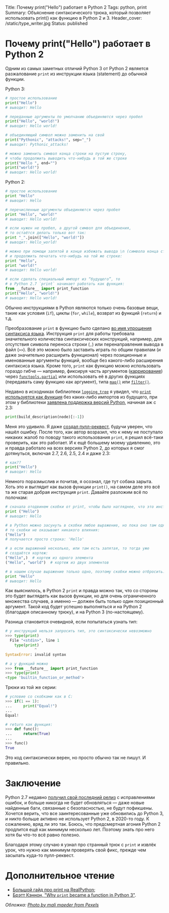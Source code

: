 Title: Почему print("Hello") работает в Python 2
Tags: python, print
Summary: Объяснение синтаксического трюка, который позволяет использовать print() как функцию в Python 2 и 3.
Header_cover: /static/type_writer.jpg
Status: published



# Почему print("Hello") работает в Python 2

Одним из самых заметных отличий Python 3 от Python 2 является разжалование
`print` из инструкции языка (statement) до обычной функции.

Python 3:

```python
# простое использование
print("Hello")
# выводит: Hello

# переданные аргументы по умолчанию объединяются через пробел
print("Hello", "world!")
# выводит: Hello world!

# объединяющий символ можно заменить на свой
print("Pythonic", "attacks!", sep="_")
# выводит: Pythonic_attacks!

# можно заменить символ конца строки на пустую строку,
# чтобы продолжить выводить что-нибудь в той же строке
print("Hello ", end="")
print("world!")
# выводит: Hello world!
```

Python 2:

```python
# простое использование
print "Hello"
# выводит: Hello

# перечисленные аргументы объединяются через пробел
print "Hello", "world!"
# выводит: Hello world!

# если нужен не пробел, а другой символ для объединения,
# то остаётся делать только вот так:
print "_".join(["Hello", "world!"])
# выводит: Hello_world!

# можно при помощи запятой в конце избежать вывода \n (символа конца строки)
# и продолжить печатать что-нибудь на той же строке:
print "Hello",
print "world!"
# выводит: Hello world!

# если сделать специальный импорт из “будущего”, то
# в Python 2.7 `print` начинает работать как функция:
from __future__ import print_function
print("Hello", "world!")
# выводит: Hello world!
```

Обычно инструкциями в Python являются только очень базовые вещи,
такие как условия (`if`), циклы (`for`, `while`),
возврат из функций (`return`) и т.д.

Преобразование `print` в функцию было сделано
[во имя упрощения синтаксиса языка](https://snarky.ca/why-print-became-a-function-in-python-3/).
Инструкция `print` для работы требовала значительного количества синтаксических
конструкций, например, для отсутствия символа переноса строки (`,`) или
перенаправления вывода в файл (`>>`).
Всё это можно было заставить играть по общим правилам
(и даже значительно расширить функционал) через позиционные и именованные
аргументы функций, вообще без какого-либо расширения синтаксиса языка.
Кроме того, `print` как функцию можно использовать гораздо гибче — например,
фиксируя часть аргументов
([каррирование](https://ru.wikipedia.org/wiki/%D0%9A%D0%B0%D1%80%D1%80%D0%B8%D1%80%D0%BE%D0%B2%D0%B0%D0%BD%D0%B8%D0%B5))
через
[`functools.partial`](https://docs.python.org/3/library/functools.html#functools.partial)
или использовать её в других функциях (передавать саму функцию как аргумент), типа
[`map()`](https://docs.python.org/3/library/functions.html#map) или
[`filter()`](https://docs.python.org/3/library/functions.html#filter).

Недавно в исходниках библиотеки
[`logging_tree`](https://github.com/brandon-rhodes/logging_tree)
я увидел, что
[`print` используется как функция](https://github.com/brandon-rhodes/logging_tree/blob/e3743d223d465a1ecbc5d01a91d54c237e04ccec/logging_tree/format.py#L17)
без каких-либо импортов из будущего, при этом у библиотеки
[заявлена поддержка версий Python](https://github.com/brandon-rhodes/logging_tree/blob/e3743d223d465a1ecbc5d01a91d54c237e04ccec/setup.py#L15),
начиная аж с 2.3:

```python
print(build_description(node)[:-1])
```

Меня это удивило. Я даже
[создал пулл-реквест](https://github.com/brandon-rhodes/logging_tree/pull/24),
будучи уверен, что нашёл ошибку. После того, как автор возразил,
что к нему не поступало никаких жалоб по поводу такого использования `print`,
я решил всё-таки проверить, как это работает.
И к ещё большему моему удивлению, это и правда работало на всех версиях Python
2, до которых я смог дотянуться, включая 2.7, 2.6, 2.5, 2.4 и даже 2.3:

```python
# как??
print("Hello")
# выводит: Hello
```

Немного поразмыслив и почитав, я осознал, где тут собака зарыта.
Хоть это и выглядит как вызов функции `print()`, на самом деле это всё та же
старая добрая инструкция `print`. Давайте разложим всё по полочкам:

```python
# сначала отодвинем скобки от print, чтобы было нагляднее, что это инструкция:
print ("Hello")
# выводит: Hello

# в Python можно засунуть в скобки любое выражение, но пока оно там одно,
# то скобки не оказывают никакого влияния:
("Hello")
# получается просто строка: 'Hello'

# а если выражений несколько, или там есть запятая, то тогда уже
# создаётся кортеж:
("Hello",)  # кортеж из одного элемента
("Hello", "world")  # кортеж из двух элементов

# в нашем случае выражение только одно, поэтому скобки можно отбросить:
print "Hello"
# выводит: Hello
```

Как выяснилось, в Python 2 `print` и правда можно так, что со стороны это будет
выглядеть как вызов функции, но для очень ограниченного множества случаев,
а именно — должен быть только один позиционный аргумент.
Такой код будет успешно выполняться и на Python 2 (благодаря описанному трюку),
и на Python 3 (по-настоящему).

Разница становится очевидной, если попытаться узнать тип:

```python
# у инструкций нельзя запросить тип, это синтаксически невозможно
>>> type(print)
  File "<stdin>", line 1
    type(print)
             ^
SyntaxError: invalid syntax

# а у функций можно
>>> from __future__ import print_function
>>> type(print)
<type 'builtin_function_or_method'>
```

Трюки из той же серии:

```python
# условие со скобками как в C:
>>> if(1 == 1):
...     print("Equal!")
...
Equal!

# return как функция:
>>> def func():
...     return(True)
...
>>> func()
True
```

Это код синтаксически верен, но просто обычно так не пишут. И правильно.

# Заключение

Python 2.7 недавно
[получил свой последний релиз](https://mail.python.org/archives/list/python-dev@python.org/message/OFCIETIXLX34X7FVK5B5WPZH22HXV342/)
с исправлениями ошибок, и больше никогда не будет обновляться —
даже новые найденные баги, связанные с безопасностью, не будут пофикшены.
Хочется верить, что все заинтересованные уже обновились до Python 3,
и никто больше активно не использует Python 2, в 2020-то году.
К сожалению, вряд ли это так.
Боюсь, что предсмертная агония Python 2 продлится ещё как минимум несколько лет.
Поэтому знать про него хотя бы что-то всё равно полезно.

Благодаря этому случаю я узнал про странный трюк с `print` и извлёк урок,
что нужно как минимум проверять свой фикс, прежде чем засылать куда-то
пулл-реквест.

# Дополнительное чтение

* [Большой гайд про print на RealPython](https://realpython.com/python-print/);
* [Брэтт Кэннон, "Why `print` became a function in Python 3"](https://snarky.ca/why-print-became-a-function-in-python-3/).

*Обложка: [Photo by mali maeder from Pexels](https://www.pexels.com/photo/vintage-letters-typo-vintage-typewriter-101710/)*
